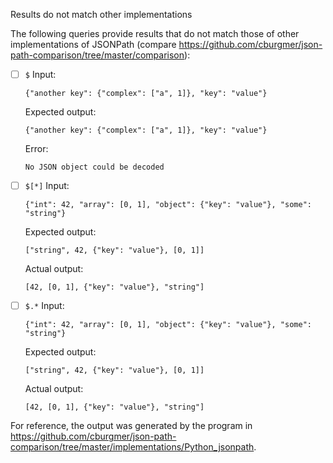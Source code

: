 Results do not match other implementations

The following queries provide results that do not match those of other implementations of JSONPath
(compare https://github.com/cburgmer/json-path-comparison/tree/master/comparison):

- [ ] `$`
  Input:
  ```
  {"another key": {"complex": ["a", 1]}, "key": "value"}
  ```
  Expected output:
  ```
  {"another key": {"complex": ["a", 1]}, "key": "value"}
  ```
  Error:
  ```
  No JSON object could be decoded
  ```

- [ ] `$[*]`
  Input:
  ```
  {"int": 42, "array": [0, 1], "object": {"key": "value"}, "some": "string"}
  ```
  Expected output:
  ```
  ["string", 42, {"key": "value"}, [0, 1]]
  ```
  Actual output:
  ```
  [42, [0, 1], {"key": "value"}, "string"]
  ```

- [ ] `$.*`
  Input:
  ```
  {"int": 42, "array": [0, 1], "object": {"key": "value"}, "some": "string"}
  ```
  Expected output:
  ```
  ["string", 42, {"key": "value"}, [0, 1]]
  ```
  Actual output:
  ```
  [42, [0, 1], {"key": "value"}, "string"]
  ```


For reference, the output was generated by the program in https://github.com/cburgmer/json-path-comparison/tree/master/implementations/Python_jsonpath.
